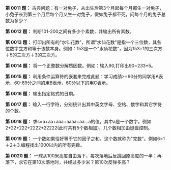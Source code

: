 **第 0011 题：** 古典问题：有一对兔子，从出生后第3个月起每个月都生一对兔子，小兔子长到第三个月后每个月又生一对兔子，假如兔子都不死，问每个月的兔子总数为多少？ 


**第 0012 题：** 判断101-200之间有多少个素数，并输出所有素数。


**第 0013 题：** 打印出所有的"水仙花数"，所谓"水仙花数"是指一个三位数，其各位数字立方和等于该数本身。例如：153是一个"水仙花数"，因为153=1的三次方＋5的三次方＋3的三次方。


**第 0014 题：** 将一个正整数分解质因数。例如：输入90,打印出90=2*3*3*5。


**第 0015 题：** 利用条件运算符的嵌套来完成此题：学习成绩>=90分的同学用A表示，60-89分之间的用B表示，60分以下的用C表示。


**第 0016 题：** 输出指定格式的日期。


**第 0017 题：** 输入一行字符，分别统计出其中英文字母、空格、数字和其它字符的个数。


**第 0018 题：** 求s=a+aa+aaa+aaaa+aa...a的值，其中a是一个数字。例如2+22+222+2222+22222(此时共有5个数相加)，几个数相加由键盘控制。


**第 0019 题：** 一个数如果恰好等于它的因子之和，这个数就称为"完数"。例如6=1＋2＋3.编程找出1000以内的所有完数。


**第 0020 题：** 一球从100米高度自由落下，每次落地后反跳回原高度的一半；再落下，求它在第10次落地时，共经过多少米？第10次反弹多高？










